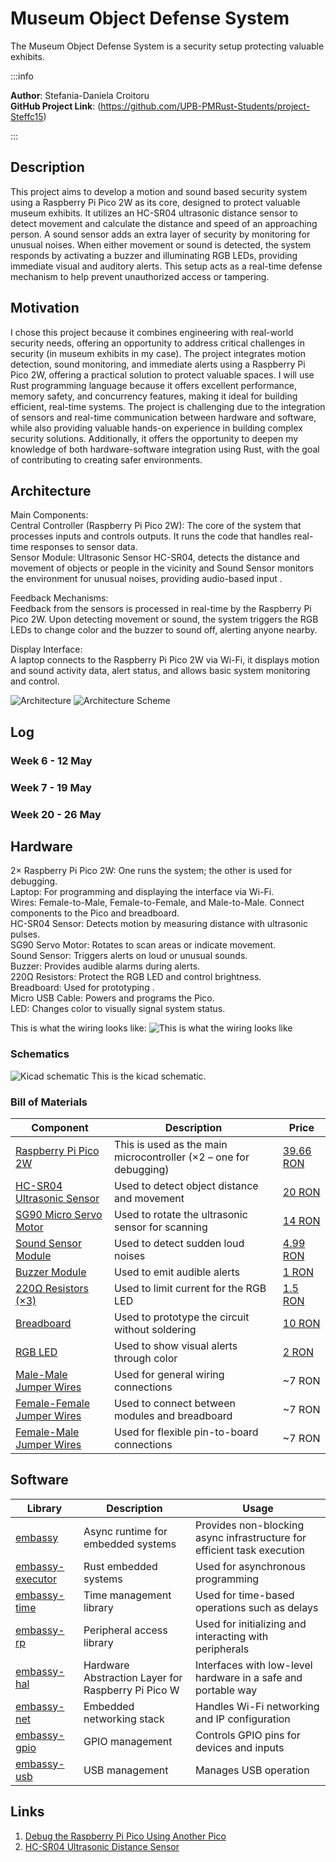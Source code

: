 # Museum Object Defense System 
The Museum Object Defense System is a security setup protecting valuable exhibits.

:::info 

**Author**: Stefania-Daniela Croitoru \
**GitHub Project Link**: (https://github.com/UPB-PMRust-Students/project-Steffc15)

:::

## Description

This project aims to develop a motion and sound based security system using a Raspberry Pi Pico 2W as its core, designed to protect valuable museum exhibits. It utilizes an HC-SR04 ultrasonic distance sensor to detect movement and calculate the distance and speed of an approaching person. A sound sensor adds an extra layer of security by monitoring for unusual noises. When either movement or sound is detected, the system responds by activating a buzzer and illuminating RGB LEDs, providing immediate visual and auditory alerts. This setup acts as a real-time defense mechanism to help prevent unauthorized access or tampering.

## Motivation

 I chose this project because it combines engineering with real-world security needs, offering an opportunity to address critical challenges in security (in museum exhibits in my case). The project integrates motion detection, sound monitoring, and immediate alerts using a Raspberry Pi Pico 2W, offering a practical solution to protect valuable spaces. I will use Rust programming language because it offers excellent performance, memory safety, and concurrency features, making it ideal for building efficient, real-time systems. The project is challenging due to the integration of sensors and real-time communication between hardware and software, while also providing valuable hands-on experience in building complex security solutions. Additionally, it offers the opportunity to deepen my knowledge of both hardware-software integration using Rust, with the goal of contributing to creating safer environments.

## Architecture 

Main Components:\
Central Controller (Raspberry Pi Pico 2W): The core of the system that processes inputs and controls outputs. It runs the code that handles real-time responses to sensor data. \
Sensor Module: Ultrasonic Sensor HC-SR04, detects the distance and movement of objects or people in the vicinity and Sound Sensor monitors the environment for unusual noises, providing audio-based input . 

Feedback Mechanisms: \
Feedback from the sensors is processed in real-time by the Raspberry Pi Pico 2W. Upon detecting movement or sound, the system triggers the RGB LEDs to change color and the buzzer to sound off, alerting anyone nearby. 

Display Interface: \
A laptop connects to the Raspberry Pi Pico 2W via Wi-Fi, it displays motion and sound activity data, alert status, and allows basic system monitoring and control.

![Architecture](./archi.webp)
![Architecture Scheme](./architecturechema.webp)

## Log

<!-- write every week your progress here -->

### Week 6 - 12 May

### Week 7 - 19 May

### Week 20 - 26 May

## Hardware

2× Raspberry Pi Pico 2W: One runs the system; the other is used for debugging. \
Laptop: For programming and displaying the interface via Wi-Fi. \
Wires: Female-to-Male, Female-to-Female, and Male-to-Male. Connect components to the Pico and breadboard. \
HC-SR04 Sensor: Detects motion by measuring distance with ultrasonic pulses. \
SG90 Servo Motor: Rotates to scan areas or indicate movement. \
Sound Sensor: Triggers alerts on loud or unusual sounds. \
Buzzer: Provides audible alarms during alerts. \
220Ω Resistors: Protect the RGB LED and control brightness. \
Breadboard: Used for prototyping . \
Micro USB Cable: Powers and programs the Pico. \
LED: Changes color to visually signal system status. 

This is what the wiring looks like:
![This is what the wiring looks like](./hardwarewires.webp)


### Schematics

![Kicad schematic ](./KICAD.webp)
This is the kicad schematic.


### Bill of Materials

| Component | Description | Price |
|----------|-------------|-------|
| [Raspberry Pi Pico 2W](https://www.raspberrypi.com/products/raspberry-pi-pico-2/) | This is used as the main microcontroller (×2 – one for debugging) | [39.66 RON](https://www.optimusdigital.ro/en/raspberry-pi-boards/13327-raspberry-pi-pico-2-w.html) |
| [HC-SR04 Ultrasonic Sensor](https://components101.com/ultrasonic-sensor-working-pinout-datasheet) | Used to detect object distance and movement | [20 RON](https://www.optimusdigital.ro/en/ultrasonic-sensors/2328-senzor-ultrasonic-de-distana-hc-sr04-compatibil-33-v-i-5-v.html) |
| [SG90 Micro Servo Motor](http://www.ee.ic.ac.uk/pcheung/teaching/DE1_EE/stores/sg90_datasheet.pdf) | Used to rotate the ultrasonic sensor for scanning | [14 RON](https://www.optimusdigital.ro/en/servomotors/26-sg90-micro-servo-motor.html) |
| [Sound Sensor Module](https://www.instructables.com/Sound-Sensor-Raspberry-Pi/) | Used to detect sudden loud noises | [4.99 RON](https://www.optimusdigital.ro/en/others/12325-sound-sensor-module-no-cable.html) |
| [Buzzer Module](https://components101.com/misc/buzzer-pinout-working-datasheet) | Used to emit audible alerts | [1 RON](https://www.optimusdigital.ro/en/electronic-components/12598-passive-buzzer-module.html) |
| [220Ω Resistors (×3)](https://www.electronics-tutorials.ws/resistor/res_1.html) | Used to limit current for the RGB LED | [1.5 RON](https://www.optimusdigital.ro/en/resistors/856-025w-220k-resistor.html) |
| [Breadboard](https://learn.sparkfun.com/tutorials/how-to-use-a-breadboard/all) | Used to prototype the circuit without soldering | [10 RON](https://www.optimusdigital.ro/en/breadboards/8-breadboard-hq-830-points.html) |
| [RGB LED](https://components101.com/leds/common-anode-rgb-led-pinout-working-datasheet) | Used to show visual alerts through color | [2 RON](https://www.optimusdigital.ro/en/leds/29-5-mm-red-led-with-difused-lens.html?search_query=led&results=2049) |
| [Male-Male Jumper Wires](https://www.optimusdigital.ro/en/wires-with-connectors/885-wires-male-male-10p-10cm.html) | Used for general wiring connections | ~7 RON |
| [Female-Female Jumper Wires](https://www.optimusdigital.ro/en/wires-with-connectors/212-female-female-10p-20-cm-wire.html) | Used to connect between modules and breadboard | ~7 RON |
| [Female-Male Jumper Wires](https://www.optimusdigital.ro/en/wires-with-connectors/92-female-male-wire40p-20-cm.html) | Used for flexible pin-to-board connections | ~7 RON |



## Software

| Library | Description | Usage |
|---------|-------------|-------|
| [embassy](https://github.com/embassy-rs/embassy) | Async runtime for embedded systems | Provides non-blocking async infrastructure for efficient task execution |
| [embassy-executor](https://docs.embassy.dev/embassy-executor/git/std/index.html)|Rust embedded systems| Used for asynchronous programming|
| [embassy-time](https://docs.rs/embassy-time/latest/embassy_time/) | Time management library | Used for time-based operations such as delays |
| [embassy-rp](https://docs.embassy.dev/embassy-rp/git/rp2040/index.html)| Peripheral access library |Used for initializing and interacting with peripherals |
| [embassy-hal](https://docs.embassy.dev/embassy-embedded-hal/git/default/index.html)| Hardware Abstraction Layer for Raspberry Pi Pico W | Interfaces with low-level hardware in a safe and portable way |
| [embassy-net](https://docs.embassy.dev/embassy-net/git/default/index.html)| Embedded networking stack | Handles Wi-Fi networking and IP configuration |
| [embassy-gpio](https://docs.rs/embassy-gpio/latest/embassy_gpio/) | GPIO management | Controls GPIO pins for devices and inputs |
| [embassy-usb](https://docs.rs/embassy-usb/latest/embassy_usb/) | USB management | Manages USB operation |



## Links


1. [Debug the Raspberry Pi Pico Using Another Pico](https://www.youtube.com/watch?v=0i2gLeBal9Y&t=252s&ab_channel=LearnEmbeddedSystems)
2. [HC-SR04 Ultrasonic Distance Sensor](https://www.youtube.com/watch?v=ilbSR3k-7XE&ab_channel=drselim)

